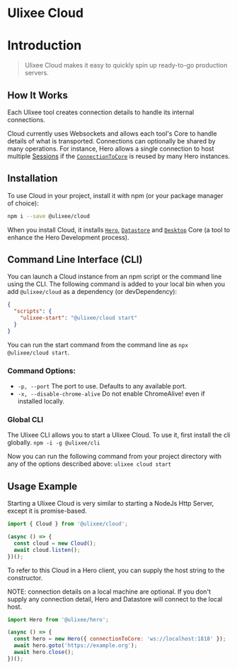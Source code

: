 # Ulixee Cloud

# Introduction

> Ulixee Cloud makes it easy to quickly spin up ready-to-go production servers.

## How It Works

Each Ulixee tool creates connection details to handle its internal connections.

Cloud currently uses Websockets and allows each tool's Core to handle details of what is transported. Connections can optionally be shared by many operations. For instance, Hero allows a single connection to host multiple [Sessions](/docs/hero/advanced/session) if the [`ConnectionToCore`](/docs/hero/advanced/connection-to-core) is reused by many Hero instances.

## Installation

To use Cloud in your project, install it with npm (or your package manager of choice):

```bash
npm i --save @ulixee/cloud
```

When you install Cloud, it installs [`Hero`](//ulixee.org/docs/hero), [`Datastore`](//ulixee.org/docs/datastore) and [`Desktop`](https://github.com/ulixee/desktop) Core (a tool to enhance the Hero Development process).

## Command Line Interface (CLI)

You can launch a Cloud instance from an npm script or the command line using the CLI. The following command is added to your local bin when you add `@ulixee/cloud` as a dependency (or devDependency):

```json
{
  "scripts": {
    "ulixee-start": "@ulixee/cloud start"
  }
}
```

You can run the start command from the command line as `npx @ulixee/cloud start`.

### Command Options:

- `-p, --port` The port to use. Defaults to any available port.
- `-x, --disable-chrome-alive` Do not enable ChromeAlive! even if installed locally.

### Global CLI

The Ulixee CLI allows you to start a Ulixee Cloud. To use it, first install the cli globally.
`npm -i -g @ulixee/cli`

Now you can run the following command from your project directory with any of the options described above:
`ulixee cloud start`

## Usage Example

Starting a Ulixee Cloud is very similar to starting a NodeJs Http Server, except it is promise-based.

```js
import { Cloud } from '@ulixee/cloud';

(async () => {
  const cloud = new Cloud();
  await cloud.listen();
})();
```

To refer to this Cloud in a Hero client, you can supply the host string to the constructor.

NOTE: connection details on a local machine are optional. If you don't supply any connection detail, Hero and Datastore will connect to the local host.

```js
import Hero from '@ulixee/hero';

(async () => {
  const hero = new Hero({ connectionToCore: 'ws://localhost:1818' });
  await hero.goto('https://example.org');
  await hero.close();
})();
```
